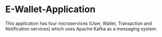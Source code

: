 # E-Wallet-Application
This application has four microservices (User, Wallet, Transaction and Notification services) which uses Apache Kafka as a messaging system.
